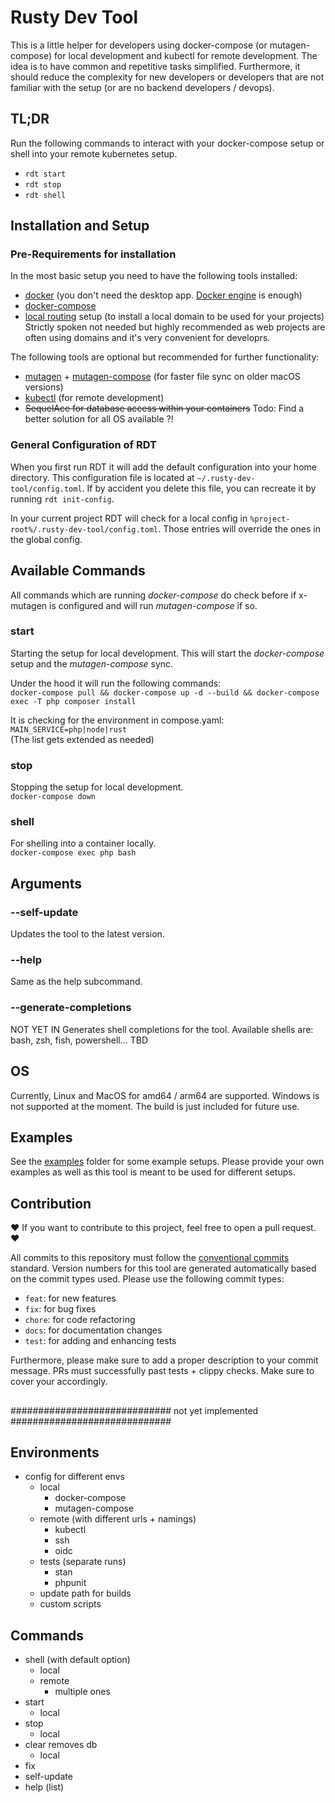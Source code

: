 # Rusty Dev Tool
This is a little helper for developers using docker-compose (or mutagen-compose) for local development and kubectl for remote development.
The idea is to have common and repetitive tasks simplified.
Furthermore, it should reduce the complexity for new developers or developers that are not familiar with the setup (or are no backend developers / devops).

## TL;DR

Run the following commands to interact with your docker-compose setup or shell into your remote kubernetes setup. 
- `rdt start`
- `rdt stop`
- `rdt shell`

## Installation and Setup
### Pre-Requirements for installation
In the most basic setup you need to have the following tools installed:
- [docker](https://www.docker.com/products/docker-desktop/) (you don't need the desktop app. [Docker engine](https://docs.docker.com/engine/install/) is enough)
- [docker-compose](https://docs.docker.com/compose/install/)
- [local routing](docs/local-routing-setup.md) setup (to install a local domain to be used for your projects) \
Strictly spoken not needed but highly recommended as web projects are often using domains and it's very convenient for developrs.


The following tools are optional but recommended for further functionality:
- [mutagen](https://mutagen.io/documentation/introduction/installation) + [mutagen-compose](https://mutagen.io/documentation/orchestration/compose) (for faster file sync on older macOS versions)
- [kubectl](https://kubernetes.io/docs/reference/kubectl/) (for remote development)
- ~~SequelAce for database access within your containers~~ Todo: Find a better solution for all OS available ?!


### General Configuration of RDT
When you first run RDT it will add the default configuration into your home directory.
This configuration file is located at `~/.rusty-dev-tool/config.toml`.
If by accident you delete this file, you can recreate it by running `rdt init-config`.

In your current project RDT will check for a local config in `%project-root%/.rusty-dev-tool/config.toml`. Those entries will override the ones in the global config.


## Available Commands
All commands which are running _docker-compose_ do check before if x-mutagen is configured and will run _mutagen-compose_ if so.

### start
Starting the setup for local development. This will start the _docker-compose_ setup and the _mutagen-compose_ sync.

Under the hood it will run the following commands: \
`docker-compose pull && docker-compose up -d --build && docker-compose exec -T php composer install`

It is checking for the environment in compose.yaml: `MAIN_SERVICE=php|node|rust` \
(The list gets extended as needed)

### stop
Stopping the setup for local development. \
`docker-compose down`

### shell
For shelling into a container locally. \
`docker-compose exec php bash`

## Arguments
### --self-update
Updates the tool to the latest version.

### --help
Same as the help subcommand.

### --generate-completions
NOT YET IN
Generates shell completions for the tool. Available shells are: bash, zsh, fish, powershell... TBD

## OS
Currently, Linux and MacOS for amd64 / arm64 are supported.
Windows is not supported at the moment. The build is just included for future use.

## Examples
See the [examples](examples/) folder for some example setups.
Please provide your own examples as well as this tool is meant to be used for different setups.

## Contribution
❤️ If you want to contribute to this project, feel free to open a pull request. ❤️

All commits to this repository must follow the [conventional commits](https://www.conventionalcommits.org/) standard. Version numbers for this tool are generated automatically based on the commit types used.
Please use the following commit types:
- `feat`: for new features
- `fix`: for bug fixes
- `chore`: for code refactoring
- `docs`: for documentation changes
- `test`: for adding and enhancing tests

Furthermore, please make sure to add a proper description to your commit message. PRs must successfully past tests + clippy checks. Make sure to cover your accordingly.

##
##
##
##

############################# not yet implemented #############################
## Environments
- config for different envs
  - local
    - docker-compose
    - mutagen-compose
  - remote (with different urls + namings)
    - kubectl
    - ssh
    - oidc
  - tests (separate runs)
    - stan
    - phpunit
  - update path for builds
  - custom scripts

## Commands

- shell (with default option)
  - local
  - remote
    - multiple ones
- start
  - local
- stop
  - local
- clear removes db
  - local
- fix
- self-update
- help (list)


